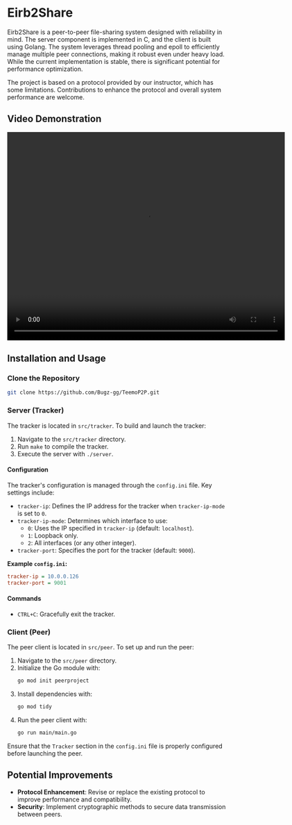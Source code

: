 # Eirb2Share

Eirb2Share is a peer-to-peer file-sharing system designed with reliability in mind. The server component is implemented in C, and the client is built using Golang. The system leverages thread pooling and epoll to efficiently manage multiple peer connections, making it robust even under heavy load. While the current implementation is stable, there is significant potential for performance optimization.

The project is based on a protocol provided by our instructor, which has some limitations. Contributions to enhance the protocol and overall system performance are welcome.

## Video Demonstration

<video width="640" height="480" controls>
  <source src="./Eirb2sharevideo.mp4" type="video/mp4">
  Your browser does not support the video tag.
</video>


## Installation and Usage

### Clone the Repository
```bash
git clone https://github.com/Bugz-gg/TeemoP2P.git
```

### Server (Tracker)
The tracker is located in `src/tracker`. To build and launch the tracker:

1. Navigate to the `src/tracker` directory.
2. Run `make` to compile the tracker.
3. Execute the server with `./server`.

#### Configuration
The tracker's configuration is managed through the `config.ini` file. Key settings include:

- `tracker-ip`: Defines the IP address for the tracker when `tracker-ip-mode` is set to `0`.
- `tracker-ip-mode`: Determines which interface to use:
  - `0`: Uses the IP specified in `tracker-ip` (default: `localhost`).
  - `1`: Loopback only.
  - `2`: All interfaces (or any other integer).
- `tracker-port`: Specifies the port for the tracker (default: `9000`).

**Example `config.ini`:**
```ini
tracker-ip = 10.0.0.126
tracker-port = 9001
```

#### Commands
- `CTRL+C`: Gracefully exit the tracker.

### Client (Peer)
The peer client is located in `src/peer`. To set up and run the peer:

1. Navigate to the `src/peer` directory.
2. Initialize the Go module with:
   ```bash
   go mod init peerproject
   ```
3. Install dependencies with:
   ```bash
   go mod tidy
   ```
4. Run the peer client with:
   ```bash
   go run main/main.go
   ```

Ensure that the `Tracker` section in the `config.ini` file is properly configured before launching the peer.

## Potential Improvements
- **Protocol Enhancement**: Revise or replace the existing protocol to improve performance and compatibility.
- **Security**: Implement cryptographic methods to secure data transmission between peers.
